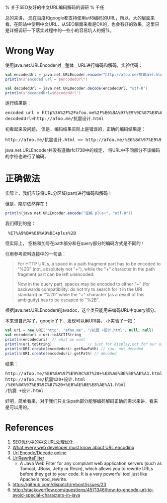 % 关于SEO友好的中文URL编码解码的调研
% 千任

总的来讲， 现在百度和google都支持使用utf8编码的URL，所以，大的层面来看，在网站中使用中文URL，从SEO层面来看是OK的，也会有好的效果，这里只是详细调研一下落实过程中的一些小的容易坑人的细节。

# Wrong Way

使用java.net.URLEncoder对__整体__URL进行编码和解码，实验代码：


```scala
val encodedUrl = java.net.URLEncoder.encode("http://afoo.me/抗震设计.html", "utf-8")
println(s"encoded url = $encodedUrl")

val decodedUrl = java.net.URLDecoder.decode(encodedUrl, "utf-8")
println(s"decodedUrl=$decodedUrl")
```

运行结果是：
<pre>
encoded url = http%3A%2F%2Fafoo.me%2F%E6%8A%97%E9%9C%87%E8%AE%BE%E8%AE%A1.html
decodedUrl=http://afoo.me/抗震设计.html
</pre>

初看起来没问题， 但是，编码结果实际上是错误的，正确的编码结果是：
<pre>
http://afoo.me/抗震设计.html => http://afoo.me/%E6%8A%97%E9%9C%87%E8%AE%BE%E8%AE%A1.html
</pre>

java.net.URLEncoder并没有遵循rfc1738中的规定， 将URL中不同部分不该编码的字符也进行了编码。

# 正确做法
实际上，我们应该将URL分区域(part)进行编码和解码！

但是，陷阱依然存在！

```scala
println(java.net.URLEncoder.encode("空格 plus+", "utf-8"))
```

我们得到的是：<pre>
%E7%A9%BA%E6%A0%BC+plus%2B
</pre>

但实际上， 空格和加号在path部分和在query部分的编码方式是不同的！

引用参考资料连接中的一句话：
<blockquote>
For HTTP URLs, a space in a path fragment part has to be encoded to "%20" (not, absolutely not "+"), while the "+" character in the path fragment part can be left unencoded.

Now in the query part, spaces may be encoded to either "+" (for backwards compatibility: do not try to search for it in the URI standard) or "%20" while the "+" character (as a result of this ambiguity) has to be escaped to "%2B".
</blockquote>

根据java.net.URLEncoder的javadoc，这个类只能用来编码URL中query部分。

本来想自己写了，google了下，发现可以用URI类， 小实验了一把：

```scala
val uri = new URI("http", "afoo.me", "/抗震 +设计.html", null, null)
val encodeduri = uri.toASCIIString
println(encodeduri)  // what we want
println(uri.toString)                // just for display,not for our use
println(URI.create(encodeduri).getRawPath) // raw, not decoded
println(URI.create(encodeduri).getPath) // decoded
```

结果：
<pre>
http://afoo.me/%E6%8A%97%E9%9C%87%20+%E8%AE%BE%E8%AE%A1.html
http://afoo.me/抗震%20+设计.html
/%E6%8A%97%E9%9C%87%20+%E8%AE%BE%E8%AE%A1.html
/抗震 +设计.html
</pre>

好吧，简单看来，对于我们只关注path部分能够编码解码正确的需求来讲，看来是可以用的。

# References
1. [SEO优化中的中文URL处理优化](http://youhua.tui18.com/201302/2636881.html)
2. [What every web developer must know about URL encoding](http://blog.lunatech.com/2009/02/03/what-every-web-developer-must-know-about-url-encoding)
3. [Url Encode/Decode online](http://www.url-encode-decode.com/)
4. [UrlRewriteFilter](http://tuckey.org/urlrewrite/)
	- A Java Web Filter for any compliant web application servers (such as Tomcat, JBoss, Jetty or Resin), which allows you to rewrite URLs before they get to your code. It is a very powerful tool just like Apache's mod_rewrite.
5. <https://github.com/dispatch/reboot/issues/23>
6. <http://stackoverflow.com/questions/4571346/how-to-encode-url-to-avoid-special-characters-in-java>


